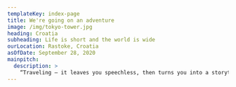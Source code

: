 ```yaml
---
templateKey: index-page
title: We're going on an adventure
image: /img/tokyo-tower.jpg
heading: Croatia
subheading: Life is short and the world is wide
ourLocation: Rastoke, Croatia
asOfDate: September 28, 2020
mainpitch:
  description: >
    “Traveling – it leaves you speechless, then turns you into a storyteller.” – Ibn Battuta
---
```

